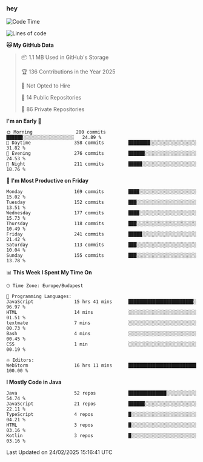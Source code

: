 ### hey

<!--START_SECTION:waka-->
![Code Time](http://img.shields.io/badge/Code%20Time-1%2C106%20hrs%2055%20mins-blue)

![Lines of code](https://img.shields.io/badge/From%20Hello%20World%20I%27ve%20Written-1.8%20million%20lines%20of%20code-blue)

**🐱 My GitHub Data** 

> 📦 1.1 MB Used in GitHub's Storage 
 > 
> 🏆 136 Contributions in the Year 2025
 > 
> 🚫 Not Opted to Hire
 > 
> 📜 14 Public Repositories 
 > 
> 🔑 86 Private Repositories 
 > 
**I'm an Early 🐤** 

```text
🌞 Morning                280 commits         ██████░░░░░░░░░░░░░░░░░░░   24.89 % 
🌆 Daytime                358 commits         ████████░░░░░░░░░░░░░░░░░   31.82 % 
🌃 Evening                276 commits         ██████░░░░░░░░░░░░░░░░░░░   24.53 % 
🌙 Night                  211 commits         █████░░░░░░░░░░░░░░░░░░░░   18.76 % 
```
📅 **I'm Most Productive on Friday** 

```text
Monday                   169 commits         ████░░░░░░░░░░░░░░░░░░░░░   15.02 % 
Tuesday                  152 commits         ███░░░░░░░░░░░░░░░░░░░░░░   13.51 % 
Wednesday                177 commits         ████░░░░░░░░░░░░░░░░░░░░░   15.73 % 
Thursday                 118 commits         ███░░░░░░░░░░░░░░░░░░░░░░   10.49 % 
Friday                   241 commits         █████░░░░░░░░░░░░░░░░░░░░   21.42 % 
Saturday                 113 commits         ███░░░░░░░░░░░░░░░░░░░░░░   10.04 % 
Sunday                   155 commits         ███░░░░░░░░░░░░░░░░░░░░░░   13.78 % 
```


📊 **This Week I Spent My Time On** 

```text
🕑︎ Time Zone: Europe/Budapest

💬 Programming Languages: 
JavaScript               15 hrs 41 mins      ████████████████████████░   96.97 % 
HTML                     14 mins             ░░░░░░░░░░░░░░░░░░░░░░░░░   01.51 % 
textmate                 7 mins              ░░░░░░░░░░░░░░░░░░░░░░░░░   00.73 % 
Bash                     4 mins              ░░░░░░░░░░░░░░░░░░░░░░░░░   00.45 % 
CSS                      1 min               ░░░░░░░░░░░░░░░░░░░░░░░░░   00.19 % 

🔥 Editors: 
WebStorm                 16 hrs 11 mins      █████████████████████████   100.00 % 
```

**I Mostly Code in Java** 

```text
Java                     52 repos            ██████████████░░░░░░░░░░░   54.74 % 
JavaScript               21 repos            ██████░░░░░░░░░░░░░░░░░░░   22.11 % 
TypeScript               4 repos             █░░░░░░░░░░░░░░░░░░░░░░░░   04.21 % 
HTML                     3 repos             █░░░░░░░░░░░░░░░░░░░░░░░░   03.16 % 
Kotlin                   3 repos             █░░░░░░░░░░░░░░░░░░░░░░░░   03.16 % 
```




 Last Updated on 24/02/2025 15:16:41 UTC
<!--END_SECTION:waka-->
